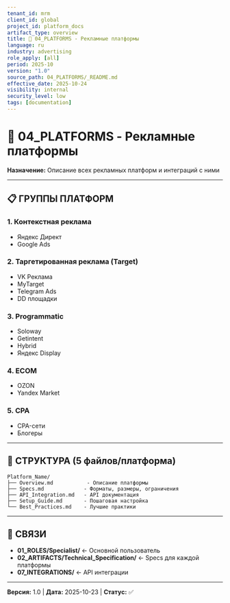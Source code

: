 ```yaml
---
tenant_id: mrm
client_id: global
project_id: platform_docs
artifact_type: overview
title: 🎯 04_PLATFORMS - Рекламные платформы
language: ru
industry: advertising
role_apply: [all]
period: 2025-10
version: "1.0"
source_path: 04_PLATFORMS/_README.md
effective_date: 2025-10-24
visibility: internal
security_level: low
tags: [documentation]
---
```


# 🎯 04_PLATFORMS - Рекламные платформы

**Назначение:** Описание всех рекламных платформ и интеграций с ними

---

## 📋 ГРУППЫ ПЛАТФОРМ

### 1. Контекстная реклама
- Яндекс Директ
- Google Ads

### 2. Таргетированная реклама (Target)
- VK Реклама
- MyTarget
- Telegram Ads
- DD площадки

### 3. Programmatic
- Soloway
- Getintent
- Hybrid
- Яндекс Display

### 4. ECOM
- OZON
- Yandex Market

### 5. CPA
- CPA-сети
- Блогеры

---

## 📁 СТРУКТУРА (5 файлов/платформа)

```
Platform_Name/
├── Overview.md           - Описание платформы
├── Specs.md             - Форматы, размеры, ограничения
├── API_Integration.md   - API документация
├── Setup_Guide.md       - Пошаговая настройка
└── Best_Practices.md    - Лучшие практики
```

---

## 🔗 СВЯЗИ

- **01_ROLES/Specialist/** ← Основной пользователь
- **02_ARTIFACTS/Technical_Specification/** ← Specs для каждой платформы
- **07_INTEGRATIONS/** ← API интеграции

---

**Версия:** 1.0 | **Дата:** 2025-10-23 | **Статус:** ✅


